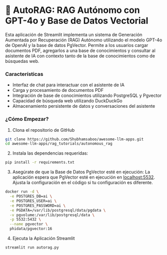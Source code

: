 # 🤖 AutoRAG: RAG Autónomo con GPT-4o y Base de Datos Vectorial
Esta aplicación de Streamlit implementa un sistema de Generación Aumentada por Recuperación (RAG) Autónomo utilizando el modelo GPT-4o de OpenAI y la base de datos PgVector. Permite a los usuarios cargar documentos PDF, agregarlos a una base de conocimientos y consultar al asistente de IA con contexto tanto de la base de conocimientos como de búsquedas web.

### Características
- Interfaz de chat para interactuar con el asistente de IA
- Carga y procesamiento de documentos PDF
- Integración de base de conocimientos utilizando PostgreSQL y Pgvector
- Capacidad de búsqueda web utilizando DuckDuckGo
- Almacenamiento persistente de datos y conversaciones del asistente

### ¿Cómo Empezar?

1. Clona el repositorio de GitHub
```bash
git clone https://github.com/Shubhamsaboo/awesome-llm-apps.git
cd awesome-llm-apps/rag_tutorials/autonomous_rag
```

2. Instala las dependencias requeridas:

```bash
pip install -r requirements.txt
```

3. Asegúrate de que la Base de Datos PgVector esté en ejecución:
La aplicación espera que PgVector esté en ejecución en [localhost:5532](http://localhost:5532/). Ajusta la configuración en el código si tu configuración es diferente.

```bash
docker run -d \
  -e POSTGRES_DB=ai \
  -e POSTGRES_USER=ai \
  -e POSTGRES_PASSWORD=ai \
  -e PGDATA=/var/lib/postgresql/data/pgdata \
  -v pgvolume:/var/lib/postgresql/data \
  -p 5532:5432 \
  --name pgvector \
  phidata/pgvector:16
```

4. Ejecuta la Aplicación Streamlit
```bash
streamlit run autorag.py
```
